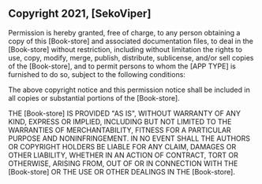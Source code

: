 ## Copyright 2021, [SekoViper]

Permission is hereby granted, free of charge, to any person obtaining a copy of this [Book-store] and associated documentation files, to deal in the [Book-store] without restriction, including without limitation the rights to use, copy, modify, merge, publish, distribute, sublicense, and/or sell copies of the [Book-store], and to permit persons to whom the [APP TYPE] is furnished to do so, subject to the following conditions:

The above copyright notice and this permission notice shall be included in all copies or substantial portions of the [Book-store].

THE [Book-store] IS PROVIDED "AS IS", WITHOUT WARRANTY OF ANY KIND, EXPRESS OR IMPLIED, INCLUDING BUT NOT LIMITED TO THE WARRANTIES OF MERCHANTABILITY, FITNESS FOR A PARTICULAR PURPOSE AND NONINFRINGEMENT. IN NO EVENT SHALL THE AUTHORS OR COPYRIGHT HOLDERS BE LIABLE FOR ANY CLAIM, DAMAGES OR OTHER LIABILITY, WHETHER IN AN ACTION OF CONTRACT, TORT OR OTHERWISE, ARISING FROM, OUT OF OR IN CONNECTION WITH THE [Book-store] OR THE USE OR OTHER DEALINGS IN THE [Book-store].
